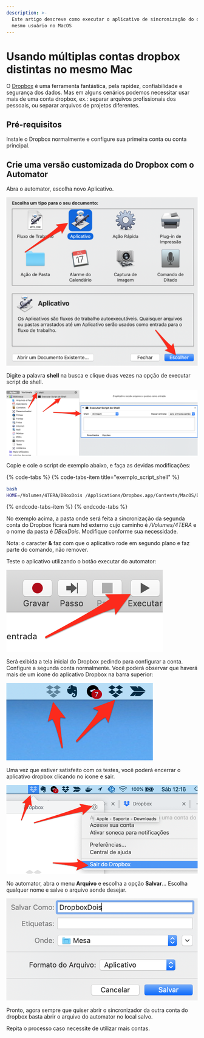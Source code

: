 ```yaml
---
description: >-
  Este artigo descreve como executar o aplicativo de sincronização do dropbox no
  mesmo usuário no MacOS
---
```


# Usando múltiplas contas dropbox distintas no mesmo Mac

O [Dropbox](https://db.tt/P5toR86EQi) é uma ferramenta fantástica, pela rapidez, confiabilidade e segurança dos dados. Mas em alguns cenários podemos necessitar usar mais de uma conta dropbox, ex.: separar arquivos profissionais dos pessoais, ou separar arquivos de projetos diferentes.

## Pré-requisitos

Instale o Dropbox normalmente e configure sua primeira conta ou conta principal.

## Crie uma versão customizada do Dropbox com o Automator

Abra o automator, escolha novo Aplicativo.

![Tela inicial de novo projeto do automator.](../../.gitbook/assets/image%20%288%29.png)

Digite a palavra **shell** na busca e clique duas vezes na opção de executar script de shell.

![](../../.gitbook/assets/image%20%2811%29.png)

Copie e cole o script de exemplo abaixo, e faça as devidas modificações:

{% code-tabs %}
{% code-tabs-item title="exemplo\_script\_shell" %}
```bash
bash
HOME=/Volumes/4TERA/DBoxDois /Applications/Dropbox.app/Contents/MacOS/Dropbox &
```
{% endcode-tabs-item %}
{% endcode-tabs %}

No exemplo acima, a pasta onde será feita a sincronização da segunda conta do Dropbox ficará num hd externo cujo caminho é _/Volumes/4TERA_ e o nome da pasta é _DBoxDois_. Modifique conforme sua necessidade.

Nota: o caracter **&** faz com que o aplicativo rode em segundo plano e faz parte do comando, não remover.

Teste o aplicativo utilizando o botão executar do automator:

![](../../.gitbook/assets/image%20%284%29.png)

Será exibida a tela inicial do Dropbox pedindo para configurar a conta. Configure a segunda conta normalmente. Você poderá observar que haverá mais de um ícone do aplicativo Dropbox na barra superior:

![Duas inst&#xE2;ncias do Dropbox em execu&#xE7;&#xE3;o](../../.gitbook/assets/image%20%2815%29.png)

Uma vez que estiver satisfeito com os testes, você poderá encerrar o aplicativo dropbox clicando no ícone e sair.

![Saindo do dropbox](../../.gitbook/assets/image.png)

No automator, abra o menu **Arquivo** e escolha a opção **Salvar**... Escolha qualquer nome e salve o arquivo aonde desejar.

![Tela de salvar do automator](../../.gitbook/assets/image%20%2810%29.png)

Pronto, agora sempre que quiser abrir o sincronizador da outra conta do dropbox basta abrir o arquivo do automator no local salvo.

Repita o processo caso necessite de utilizar mais contas.

